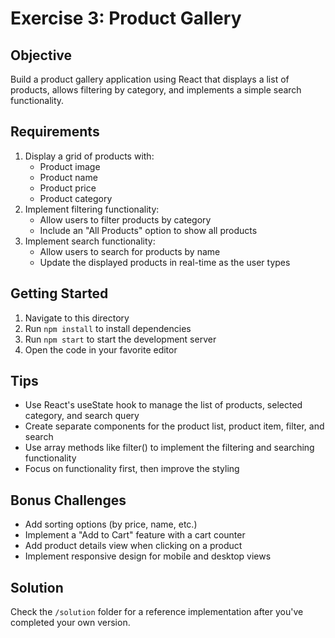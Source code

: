 # Exercise 3: Product Gallery

## Objective
Build a product gallery application using React that displays a list of products, allows filtering by category, and implements a simple search functionality.

## Requirements
1. Display a grid of products with:
   - Product image
   - Product name
   - Product price
   - Product category
2. Implement filtering functionality:
   - Allow users to filter products by category
   - Include an "All Products" option to show all products
3. Implement search functionality:
   - Allow users to search for products by name
   - Update the displayed products in real-time as the user types

## Getting Started
1. Navigate to this directory
2. Run `npm install` to install dependencies
3. Run `npm start` to start the development server
4. Open the code in your favorite editor

## Tips
- Use React's useState hook to manage the list of products, selected category, and search query
- Create separate components for the product list, product item, filter, and search
- Use array methods like filter() to implement the filtering and searching functionality
- Focus on functionality first, then improve the styling

## Bonus Challenges
- Add sorting options (by price, name, etc.)
- Implement a "Add to Cart" feature with a cart counter
- Add product details view when clicking on a product
- Implement responsive design for mobile and desktop views

## Solution
Check the `/solution` folder for a reference implementation after you've completed your own version.

